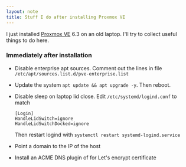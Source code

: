 ```yaml
---
layout: note
title: Stuff I do after installing Proxmox VE
---
```


I just installed [Proxmox VE](https://www.proxmox.com/en/proxmox-ve) 6.3 on an old laptop. I'll try to collect useful things to do here.

### Immediately after installation

- Disable enterprise apt sources. Comment out the lines in file `/etc/apt/sources.list.d/pve-enterprise.list`
- Update the system `apt update && apt upgrade -y`. Then reboot.
- Disable sleep on laptop lid close. Edit `/etc/systemd/logind.conf` to match

      [Login]
      HandleLidSwitch=ignore
      HandleLidSwitchDocked=ignore

  Then restart logind with `systemctl restart systemd-logind.service`
- Point a domain to the IP of the host
- Install an ACME DNS plugin of for Let's encrypt certificate
